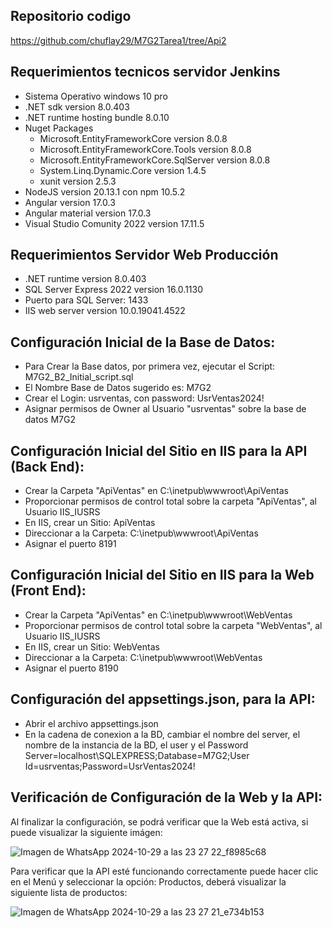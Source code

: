 Repositorio codigo
-----------------------------------------------------
https://github.com/chuflay29/M7G2Tarea1/tree/Api2

Requerimientos tecnicos servidor Jenkins
--------------------------------------------------
- Sistema Operativo windows 10 pro
- .NET sdk version 8.0.403
- .NET runtime hosting bundle 8.0.10
- Nuget Packages
	- Microsoft.EntityFrameworkCore version 8.0.8
	- Microsoft.EntityFrameworkCore.Tools version 8.0.8
	- Microsoft.EntityFrameworkCore.SqlServer version 8.0.8
	- System.Linq.Dynamic.Core version 1.4.5
	- xunit version 2.5.3	
- NodeJS version 20.13.1 con npm 10.5.2
- Angular version 17.0.3
- Angular material version 17.0.3
- Visual Studio Comunity 2022 version 17.11.5


Requerimientos Servidor Web Producción 
---------------------------------------------------------
- .NET runtime version 8.0.403
- SQL Server Express 2022 version 16.0.1130
- Puerto para SQL Server: 1433
- IIS web server version 10.0.19041.4522

Configuración Inicial de la Base de Datos:
--------------------------------------------------------------
 
- Para Crear la Base datos, por  primera vez, ejecutar el Script: M7G2_B2_Initial_script.sql
- El Nombre Base de Datos sugerido es: M7G2
- Crear el Login: usrventas, con password: UsrVentas2024!
- Asignar permisos de Owner al Usuario "usrventas" sobre la base de datos M7G2

Configuración Inicial del Sitio en IIS para la API (Back End):
--------------------------------------------------------------
- Crear la Carpeta "ApiVentas" en C:\inetpub\wwwroot\ApiVentas
- Proporcionar permisos de control total sobre la carpeta "ApiVentas", al Usuario IIS_IUSRS
- En IIS, crear un Sitio: ApiVentas
- Direccionar a la Carpeta: C:\inetpub\wwwroot\ApiVentas
- Asignar el puerto 8191


Configuración Inicial del Sitio en IIS para la Web (Front End):
--------------------------------------------------------------
- Crear la Carpeta "ApiVentas" en C:\inetpub\wwwroot\WebVentas
- Proporcionar permisos de control total sobre la carpeta "WebVentas", al Usuario IIS_IUSRS
- En IIS, crear un Sitio: WebVentas
- Direccionar a la Carpeta: C:\inetpub\wwwroot\WebVentas
- Asignar el puerto 8190

Configuración del appsettings.json, para la API:
---------------------------------------------------------
- Abrir el archivo appsettings.json
- En la cadena de conexion a la BD, cambiar el nombre del server, el nombre de la instancia de la BD, el user y el Password
   Server=localhost\\SQLEXPRESS;Database=M7G2;User Id=usrventas;Password=UsrVentas2024!

Verificación de Configuración de la Web y la API:
--------------------------------------------------------------
Al finalizar la configuración, se podrá verificar que la Web está activa, si puede visualizar la siguiente imágen:

![Imagen de WhatsApp 2024-10-29 a las 23 27 22_f8985c68](https://github.com/user-attachments/assets/f57389ea-aea0-48a0-ac46-ee58ee071a9a)

Para verificar que la API esté funcionando correctamente puede hacer clic en el Menú y seleccionar la opción: Productos, deberá visualizar la siguiente lista de productos:

![Imagen de WhatsApp 2024-10-29 a las 23 27 21_e734b153](https://github.com/user-attachments/assets/31a6514f-2d29-45be-a148-9ae2c410a48f)
